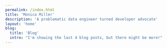 ```yaml
---
permalink: /index.html
title: 'Monica Miller'
description: 'A problematic data engineer turned developer advocate'
layout: 'home'
blog:
  title: 'Blog'
  intro: "I'm showing the last 4 blog posts, but there might be more!"
---
```


<!-- TODO Add headshot -->
